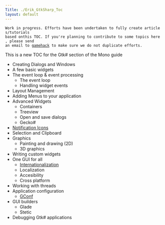 ```yaml
---
Title: ./Erik_GtkSharp_Toc
layout: default
---
```


`Work in progress. Efforts have been undertaken to fully create articles/tutorials`\
`based onthis TOC. If you're planning to contribute to some topics here, please send`\
`an email to `[`gamehack`](mailto:gamehack@1nsp1r3d.co.uk)` to make sure we do not duplicate efforts.`

This is a new TOC for the Gtk\# section of the Mono guide

-   Creating Dialogs and Windows
-   A few basic widgets
-   The event loop & event processing
    -   The event loop
    -   Handling widget events
-   Layout Management
-   Adding Menus to your application
-   Advanced Widgets
    -   Containers
    -   Treeview
    -   Open and save dialogs
    -   Gecko\#
-   [ Notification Icons]({{site.url}}/GtkSharpNotificationIcon "wikilink")
-   Selection and Clipboard
-   Graphics
    -   Painting and drawing (2D)
    -   3D graphics
-   Writing custom widgets
-   One GUI for all
    -   [ Internationalization](I18{{site.url}}/N_with_Mono.Unix "wikilink")
    -   Localization
    -   Accesibility
    -   Cross platform
-   Working with threads
-   Application configuration
    -   [ GConf]({{site.url}}/GConfTutorial "wikilink")
-   GUI builders
    -   Glade
    -   Stetic
-   Debugging Gtk\# applications
